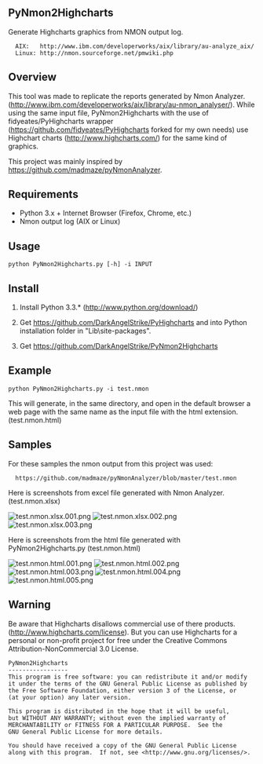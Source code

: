 ## PyNmon2Highcharts

   Generate Highcharts graphics from NMON output log.

      AIX:   http://www.ibm.com/developerworks/aix/library/au-analyze_aix/
      Linux: http://nmon.sourceforge.net/pmwiki.php

## Overview

   This tool was made to replicate the reports generated by Nmon Analyzer. (http://www.ibm.com/developerworks/aix/library/au-nmon_analyser/). While using the same input file, PyNmon2Highcharts with the use of fidyeates/PyHighcharts wrapper (https://github.com/fidyeates/PyHighcharts forked for my own needs) use Highchart charts (http://www.highcharts.com/) for the same kind of graphics.

   This project was mainly inspired by https://github.com/madmaze/pyNmonAnalyzer.
   
## Requirements

   * Python 3.x + Internet Browser (Firefox, Chrome, etc.)
   * Nmon output log (AIX or Linux)

## Usage

   ```
   python PyNmon2Highcharts.py [-h] -i INPUT
   ```

## Install

   1) Install Python 3.3.* (http://www.python.org/download/)

   2) Get https://github.com/DarkAngelStrike/PyHighcharts and into Python installation folder in "Lib\site-packages".

   3) Get https://github.com/DarkAngelStrike/PyNmon2Highcharts
   
## Example

   ```
   python PyNmon2Highcharts.py -i test.nmon
   ```

   This will generate, in the same directory, and open in the default browser a web page with the same name as the input file with the html extension. (test.nmon.html)

## Samples

   For these samples the nmon output from this project was used:

      https://github.com/madmaze/pyNmonAnalyzer/blob/master/test.nmon

   Here is screenshots from excel file generated with Nmon Analyzer. (test.nmon.xlsx)

![test.nmon.xlsx.001.png](https://raw.github.com/DarkAngelStrike/PyNmon2Highcharts/master/Samples/test.nmon.xlsx.001.png)
![test.nmon.xlsx.002.png](https://raw.github.com/DarkAngelStrike/PyNmon2Highcharts/master/Samples/test.nmon.xlsx.002.png)
![test.nmon.xlsx.003.png](https://raw.github.com/DarkAngelStrike/PyNmon2Highcharts/master/Samples/test.nmon.xlsx.003.png)

   Here is screenshots from the html file generated with PyNmon2Highcharts.py (test.nmon.html)
   
![test.nmon.html.001.png](https://raw.github.com/DarkAngelStrike/PyNmon2Highcharts/master/Samples/test.nmon.html.001.png)
![test.nmon.html.002.png](https://raw.github.com/DarkAngelStrike/PyNmon2Highcharts/master/Samples/test.nmon.html.002.png)
![test.nmon.html.003.png](https://raw.github.com/DarkAngelStrike/PyNmon2Highcharts/master/Samples/test.nmon.html.003.png)
![test.nmon.html.004.png](https://raw.github.com/DarkAngelStrike/PyNmon2Highcharts/master/Samples/test.nmon.html.004.png)
![test.nmon.html.005.png](https://raw.github.com/DarkAngelStrike/PyNmon2Highcharts/master/Samples/test.nmon.html.005.png)

## Warning 

   Be aware that Highcharts disallows commercial use of there products. (http://www.highcharts.com/license). But you can use Highcharts for a personal or non-profit project for free under the Creative Commons Attribution-NonCommercial 3.0 License.

   ```
   PyNmon2Highcharts
   -----------------
   This program is free software: you can redistribute it and/or modify
   it under the terms of the GNU General Public License as published by
   the Free Software Foundation, either version 3 of the License, or
   (at your option) any later version.

   This program is distributed in the hope that it will be useful,
   but WITHOUT ANY WARRANTY; without even the implied warranty of
   MERCHANTABILITY or FITNESS FOR A PARTICULAR PURPOSE.  See the
   GNU General Public License for more details.

   You should have received a copy of the GNU General Public License
   along with this program.  If not, see <http://www.gnu.org/licenses/>.
   ```